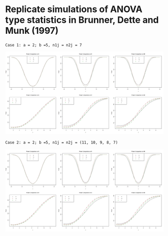 # Replicate simulations of ANOVA type statistics in Brunner, Dette and Munk (1997)


<!---
```math
\begin{aligned}
H_0^F: CF = 0 \Longleftrightarrow H_0^F: MF = C'[CC']^{-1}CF = 0
\end{aligned}
```

```math
\begin{aligned}
Q_N(\tilde{C}) & = N \hat{p}' \tilde{C} \hat{p} \sim \chi^2_{\mathrm{rank}(C)}, \\
F_N(M) & = \frac{N}{\mathrm{tr}(D_M \hat{V}_N)} \hat{p}' M \hat{p} \sim F(\hat{f},\hat{f_0}).\\
\end{aligned}
```
--->

`Case 1: a = 2; b =5, n1j = n2j = 7`

![Tab2Case1](./misc/Tab2Case1.jpeg)

`Case 2: a = 2; b =5, n1j = n2j = (11, 10, 9, 8, 7)`

![Tab2Case2](./misc/Tab2Case2.jpeg)
